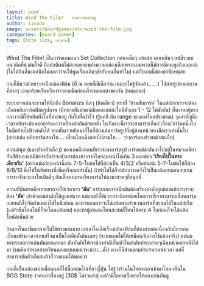 ```yaml
---
layout: post
title: Wind The Film! - ถ่ายภาพมาจับคู่
author: sisada
image: assets/boardgames/etc/wind-the-film.jpg
categories: [board games]
tags: [bite size, กบชอบ]
---
```


Wind The Film! เป็นการ์ดเกมแนว Set Collection กล่องเล็กๆ เล่นฆ่าเวลาเพลินๆ แต่มีระบบแนวคิดที่น่าสนใจดี คือปกติผมไม่ค่อยอยากพล่ามเกมกล่องเล็กเพราะเกมพวกนี้มักจะมีคนพูดถึงเยอะล่ะ (ไม่ได้อินดี้นะแค่นึกไม่ออกว่าจะไปพูดเรื่องเดิมๆซ้ำกับคนอื่นทำไม) แต่กับเกมนี้ต้องขอซักหน่อย

เกมนี้ธีมว่าด้วยเราจะถือกล้องฟิล์ม (ที่ ณ ตอนนี้มีเด็กจำนวนมากไม่รู้จักแล้ว......) ไปถ่ายรูปตามสถานที่ต่างๆ เอามาร้อยเรียงเรืองราวตามธีมก่อนที่จะหมดแสงของวัน (หมดกอง)

ระบบการเล่นจะชวนให้นึกถึง Bonanza นิดๆ (นิดเดียว) ตรงที่ 'ห้ามสับการ์ด' ในแต่ล่ะตาเราจะต้องเลือกหยิบการ์ดฟิล์มรูปภาพ (มีหลายสีแบ่งตามธีมและแต่ล่ะใบมีตัวเลข 1 - 12 ไม่ซ้ำกัน) ที่หงายอยู่ตรงกลางจะมีให้หยิบทั้งใบที่หงายอยู่ กับใบที่คว่ำไว้ (รู้แค่สี กับ range ของเลขโดยประมาณ) จุดสำคัญคือเวลาหยิบจะต้องเอาการ์ดมาวางเรียงต่อกันด้านหลัง ในจังหวะนี้เราจะสามารถเลือก'เลื่อน'การ์ดหนึ่งใบในมือย้ายไปข้างหลังได้ จากนั้นเราหยิบมากี่ใบก็ต้องเล่นการ์ดรูปที่อยู่ด้านหน้าของมือเราเท่านั้นใบ (อย่างเช่น หยิบการ์ดสองใบ.... เลื่อนใบหนึ่งถอยไปสามใบ.... วางการ์ดลงข้างหน้าสองใบ)

ความสนุก (และปวดหัวเล็กๆ) ของเกมคือตอนทีเราจะลงการ์ดรูป การ์ดแต่ล่ะอันจะไปอยู่ในหมวดเดียวกับสีตัวเองแต่มีข้อจำกัดว่าจะตัวเลขต้องห่างจากใบก่อนหน้าไม่เกิน 3 และต้อง **'เรียงไปในทางเดียวกัน'** (อย่างเช่นก่อนหน้านี้เล่น 7-5-ใบต่อไปก็ต้องเป็น 4/3/2 หรือถ้าเล่น 5-7-ใบต่อไปก็ต้อง 8/9/10 คือไปในทิศทางที่เพิ่มหรือลดเท่านั้น) ถ้าทำไม่ได้ก็จะต้องวางคว่ำไว้เป็นแต้มลบตอนจบเกม การหาจังหวะลงใบเปิดดีๆ กับเลี้ยงเกมรอเรียงการ์ดให้ลงมาสวยๆก็สนุกดี

ความที่มันยากคือเราอยากจะให้เวลาเรา **'ดัน'** การ์ดออกจากมือมันต้องเรียงลำดับถูกต้องแปลว่าเราจะต้อง **'ยัด'** เข้าคิวตามลำดับให้ถูกแต่แรก แต่เกมยังให้เวลาเรานิดหน่อยโดยการที่เราสามารถเลื่อนการ์ดถอยหลังไปจัดตำแหน่งได้ใบนึงก่อน ตอนจบเกมเราจะได้แต้มตามจำนวนการ์ดที่สะสมได้ในแต่ล่ะธีม (แต่ถ้าธีมไหนไม่มีก็จะโดนแต้มลบ) และถ้าผู้เล่นคนไหนสะสมสีไหนได้ครบ 4 ใบก่อนก็จะได้แต้มโบนัสเพิ่มด้วย

ถ้ามองในแง่ธีมอาจจะไม่ได้ตรงมากมาย แค่เอาไอเดียเรื่องกล้องฟิล์มที่ต้องถ่ายต่อเนื่องกับมีการกดเลื่อนเฟรมเวลาถ่ายเสร็จมาเป็นไอเดียตั้งต้นเฉยๆ (ระบบเกมไม่ได้เหมือนกับการใช้กล้องจริง) แต่ผมชอบระบบการเล่นมันมากเลยนะ มันบังคับให้เราต้องลำดับในหัวในลำดับประหลาดๆเดินหน้าถอยหลังไปมา (ผมคิดว่าพวกสายเรียนคอมแบบผมน่าจะชอบ...มั้ง) ดวงก็มีส่วนตามประสาเกมฆ่าเวลา แต่ก็สามารถตัดตัวเลือกแล้วก็วางแผนได้พอควร

เกมนี้เป็นกล่องของเพื่อนผมที่ไปซื้อตอนไปเที่ยวญี่ปุ่น ไม่รู้ว่าร้านในไทยจะเอาเข้ามาไหม เห็นใน BGG Store ราคาเอาเรื่องอยู่ (30$ ไม่รวมส่ง) แต่ถ้ามีโอกาสก็อยากให้ลองเล่นกันดู